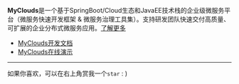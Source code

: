 **MyClouds**是一个基于SpringBoot/Cloud生态和JavaEE技术栈的企业级微服务平台（微服务快速开发框架 & 微服务治理工具集）。支持研发团队快速交付高质量、可扩展的企业分布式微服务应用。[了解更多](https://gitee.com/osworks/MyClouds/tree/master/myclouds-docs)

- [MyClouds开发文档 ](https://gitee.com/osworks/MyClouds/tree/master/myclouds-docs) 
- [MyClouds在线演示](http://118.126.108.44/myclouds/login.html)

---
如果你喜欢，可以在右上角赏我一个`star` : )